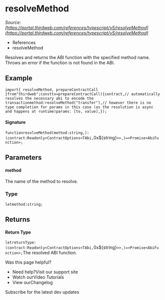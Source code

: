 # resolveMethod

*Source: [https://portal.thirdweb.com/references/typescript/v5/resolveMethod](https://portal.thirdweb.com/references/typescript/v5/resolveMethod)*

* References
* resolveMethod

Resolves and returns the ABI function with the specified method name.
Throws an error if the function is not found in the ABI.

## Example

`import{ resolveMethod, prepareContractCall }from"thirdweb";consttx=prepareContractCall({contract,// automatically resolves the necessary abi to encode the transactionmethod:resolveMethod("transfer"),// however there is no type completion for params in this case (as the resolution is async and happens at runtime)params: [to, value],});`
#### Signature

`functionresolveMethod(method:string,):(contract:Readonly<ContractOptions<TAbi,`0x${string}`>>,)=>Promise<AbiFunction>;`
## Parameters

#### method

The name of the method to resolve.

### Type

`letmethod:string;`
## Returns

#### Return Type

`letreturnType:(contract:Readonly<ContractOptions<TAbi,`0x${string}`>>,)=>Promise<AbiFunction>;`The resolved ABI function.

Was this page helpful?

* Need help?Visit our support site
* Watch ourVideo Tutorials
* View ourChangelog

Subscribe for the latest dev updates

